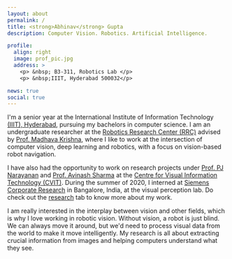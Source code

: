 ```yaml
---
layout: about
permalink: /
title: <strong>Abhinav</strong> Gupta
description: Computer Vision. Robotics. Artificial Intelligence.  

profile:
  align: right
  image: prof_pic.jpg
  address: >
    <p> &nbsp; B3-311, Robotics Lab </p>
    <p> &nbsp;IIIT, Hyderabad 500032</p>

news: true
social: true
---
```


I'm a senior year at the International Institute of Information Technology [(IIIT), Hyderabad](https://www.iiit.ac.in/), pursuing my bachelors in computer science. I am an undergraduate researcher at the [Robotics Research Center (RRC)](https://robotics.iiit.ac.in/) advised by [Prof. Madhava Krishna](https://scholar.google.com/citations?user=QDuPGHwAAAAJ&hl=en), where I like to work at the intersection of computer vision, deep learning and robotics, with a focus on vision-based robot navigation.  

I have also had the opportunity to work on research projects under [Prof. PJ Narayanan](https://scholar.google.com/citations?user=3HKjt_IAAAAJ&hl=en) and [Prof. Avinash Sharma](https://scholar.google.com/citations?user=4ladtC0AAAAJ&hl=en) at the [Centre for Visual Information Technology (CVIT)](https://cvit.iiit.ac.in/). During the summer of 2020, I interned at [Siemens Corporate Research](https://new.siemens.com/in/en.html) in Bangalore, India, at the visual perception lab. Do check out the [research](https://bonjovi1.github.io/research/) tab to know more about my work. 

I am really interested in the interplay between vision and other fields, which is why I love working in robotic vision. Without vision, a robot is just blind. We can always move it around, but we'd need to process visual data from the world to make it move intelligently. My research is all about extracting crucial information from images and helping computers understand what they see. 